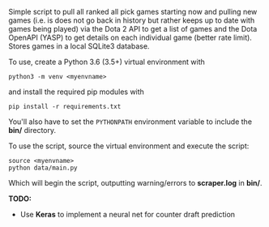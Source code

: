Simple script to pull all ranked all pick games starting now and pulling new games (i.e. is does not go back in history but rather keeps up to date with games being played) via the Dota 2 API to get a list of games and the Dota OpenAPI (YASP) to get details on each individual game (better rate limit). Stores games in a local SQLite3 database.   

To use, create a Python 3.6 (3.5+) virtual environment with

    python3 -m venv <myenvname>

and install the required pip modules with

    pip install -r requirements.txt

You'll also have to set the `PYTHONPATH` environment variable to include the **bin/** directory.   

To use the script, source the virtual environment and execute the script:

    source <myenvname>
    python data/main.py

Which will begin the script, outputting warning/errors to **scraper.log** in **bin/**.    

**TODO:**    
* Use **Keras** to implement a neural net for counter draft prediction